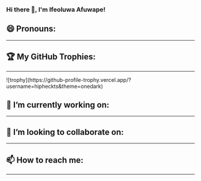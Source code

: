 ### Hi there 👋, I'm Ifeoluwa Afuwape!

## 😄 Pronouns:
<hr>

## 🏆 My GitHub Trophies:
<hr>
![trophy](https://github-profile-trophy.vercel.app/?username=hipheckts&theme=onedark)

## 🔭 I’m currently working on:
<hr>

## 👯 I’m looking to collaborate on:
<hr>

## 📫 How to reach me:
<hr>
